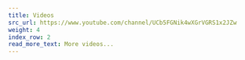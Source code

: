 ```yaml
---
title: Videos
src_url: https://www.youtube.com/channel/UCb5FGNik4wXGrVGRS1x2JZw
weight: 4
index_row: 2
read_more_text: More videos...
---
```

